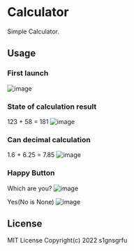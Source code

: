 # Calculator

Simple Calculator.

## Usage

### First launch
![image](https://user-images.githubusercontent.com/52664734/152679995-77d27474-652e-4fbe-a9d6-e5bc0d3d0b2d.png)

### State of calculation result
123 + 58 = 181
![image](https://user-images.githubusercontent.com/52664734/152680109-f3cc8292-7492-40b3-bcca-5406f0e81130.png)

### Can decimal calculation
1.6 + 6.25 = 7.85
![image](https://user-images.githubusercontent.com/52664734/152680425-2d05bfa4-5fa5-4f0a-aab4-78d46430c659.png)

### Happy Button
Which are you?
![image](https://user-images.githubusercontent.com/52664734/152680214-408ee24e-972b-40f0-a45d-a52294aaaa39.png)

Yes(No is None)
![image](https://user-images.githubusercontent.com/52664734/152680248-292fafb6-d393-416c-b300-7018d20cc173.png)

## License
MIT License Copyright(c) 2022 s1gnsgrfu
